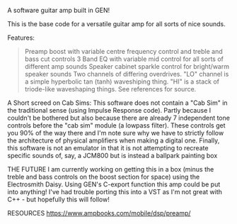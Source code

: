 A software guitar amp built in GEN!

This is the base code for a versatile guitar amp for all sorts of nice sounds.  

Features:
> Preamp boost with variable centre frequency control and treble and bass cut controls
> 3 Band EQ with variable mid control for all sorts of different amp sounds
> Speaker cabinet sparkle control for bright/warm speaker sounds
> Two channels of differing overdrives.  "LO" channel is a simple hyperbolic tan (tanh) waveshiping thing. "HI" is a stack of triode-like waveshaping things.  See references for source.

A Short screed on Cab Sims:
This software does not contain a "Cab Sim" in the traditional sense (using Impulse Response code).  Partly because I couldn't be bothered but also because there are already 7 independent tone controls before the "cab sim" module (a lowpass filter).  These controls get you 90% of the way there and I'm note sure why we have to strictly follow the architecture of physical amplifiers when making a digital one.  Finally, this software is not an emulator in that it is not attempting to recreate specific sounds of, say, a JCM800 but is instead a ballpark painting box

THE FUTURE
I am currently working on getting this in a box (minus the treble and bass controls on the boost section for space) using the Electrosmith Daisy.  Using GEN's C-export function this amp could be put into anything!
I've had trouble porting this into a VST as I'm not great with C++ - but hopefully this will follow!

RESOURCES
https://www.ampbooks.com/mobile/dsp/preamp/

